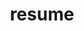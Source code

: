 ---
layout: cv
permalink: /cv/
title: resume
nav: true
nav_order: 5
cv_pdf: resume.pdf # you can also use external links here
description: My resume in a web-formatted presentation. Click the pdf icon just over to the right to open my official resume
toc:
  sidebar: left
---